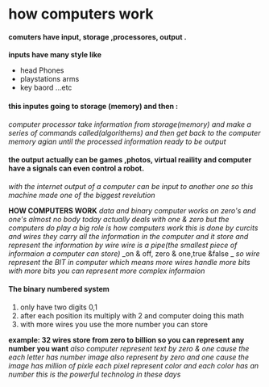 # how computers work 
#### comuters have input, storage ,processores, output .
**inputs have many style like**
- head Phones
- playstations arms
- key baord ...etc

#### this inputes going to storage (memory) and then :
_computer processor take information from storage(memory) and make a series of commands called(algorithems)_
_and then get back to the computer memory agian until the processed information ready to be output_

#### the output actually can be games ,photos, virtual reaility and computer have a signals can even control a robot.
_with the internet output of a computer can be input to another one so this machine made one of the biggest revelution_

**HOW COMPUTERS WORK**
_data and binary computer works on zero's and one's_
_almost no body today actually deals with one & zero_
_but the computers do play a big role is how computers work_
_this is done by curcits and wires they carry all the information in the computer_
_and it store and represent the  information by wire_
_wire is a pipe(the smallest piece of informaion a computer can store)_
_on & off, zero & one,true &false _
_so wire represent the BIT in computer_
_which means more wires handle more bits with more bits you can represent more complex informaion_


#### The binary numbered system 
1. only have two digits 0,1
2. after each position its multiply with 2 and computer doing this math 
3. with more wires you use the more number you can store 

**example: 32 wires  store from zero to billion so you can represent any number you want**
_also computer represent text by zero & one cause the each letter has number_
_image also represent by zero and one cause the image has million of pixle each pixel represent color and each color has an number_
_this is the powerful technolog in these days_



